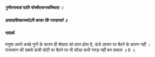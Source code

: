 ##### गुणैरुत्तमतां याति नोच्चैरासनसंस्थिताः ।
##### प्रासादशिखरस्थोऽपि काकः किं गरुडायते ॥

#### भावार्थ

मनुष्य अपने अच्छे गुणों के कारण ही श्रेष्ठता को प्राप्त होता है, ऊंचे आसन पर बैठने के कारण नहीं । राजभवन की सबसे ऊंची चोटी पर बैठने पर भी कौआ कभी गरुड़ नहीं बन सकता ॥ 6 ॥